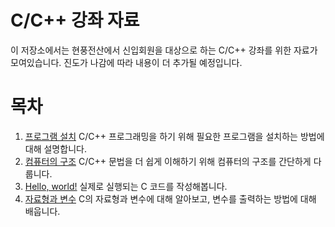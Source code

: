 # C/C++ 강좌 자료

이 저장소에서는 현풍전산에서 신입회원을 대상으로 하는 C/C++ 강좌를 위한 자료가 모여있습니다.
진도가 나감에 따라 내용이 더 추가될 예정입니다.

# 목차

1. [프로그램 설치](1-prepare-development-environment)
C/C++ 프로그래밍을 하기 위해 필요한 프로그램을 설치하는 방법에 대해 설명합니다.
2. [컴퓨터의 구조](2-structure-of-computers)
C/C++ 문법을 더 쉽게 이해하기 위해 컴퓨터의 구조를 간단하게 다룹니다.
3. [Hello, world!](3-hello-world)
실제로 실행되는 C 코드를 작성해봅니다.
4. [자료형과 변수](4-types-and-variables)
C의 자료형과 변수에 대해 알아보고, 변수를 출력하는 방법에 대해 배웁니다.
